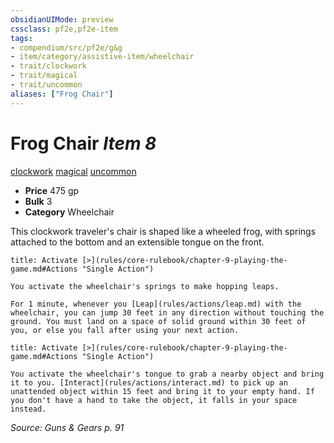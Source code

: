 ```yaml
---
obsidianUIMode: preview
cssclass: pf2e,pf2e-item
tags:
- compendium/src/pf2e/g&g
- item/category/assistive-item/wheelchair
- trait/clockwork
- trait/magical
- trait/uncommon
aliases: ["Frog Chair"]
---
```

# Frog Chair *Item 8*  
[clockwork](rules/traits/clockwork-g-g.md "Clockwork  Trait")  [magical](rules/traits/magical.md "Magical Item Trait")  [uncommon](rules/traits/uncommon.md "Uncommon Rarity Trait")  

- **Price** 475 gp
- **Bulk** 3
- **Category** Wheelchair

This clockwork traveler's chair is shaped like a wheeled frog, with springs attached to the bottom and an extensible tongue on the front.

```ad-embed-ability
title: Activate [>](rules/core-rulebook/chapter-9-playing-the-game.md#Actions "Single Action")

You activate the wheelchair's springs to make hopping leaps.

For 1 minute, whenever you [Leap](rules/actions/leap.md) with the wheelchair, you can jump 30 feet in any direction without touching the ground. You must land on a space of solid ground within 30 feet of you, or else you fall after using your next action.
```

```ad-embed-ability
title: Activate [>](rules/core-rulebook/chapter-9-playing-the-game.md#Actions "Single Action")

You activate the wheelchair's tongue to grab a nearby object and bring it to you. [Interact](rules/actions/interact.md) to pick up an unattended object within 15 feet and bring it to your empty hand. If you don't have a hand to take the object, it falls in your space instead.
```

*Source: Guns & Gears p. 91*